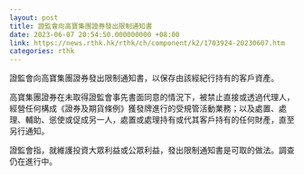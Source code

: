 ```yaml
---
layout: post
title: 證監會向高寶集團證券發出限制通知書
date: 2023-06-07 20:54:50.000000000 +08:00
link: https://news.rthk.hk/rthk/ch/component/k2/1703924-20230607.htm
categories: rthk
---
```


證監會向高寶集團證券發出限制通知書，以保存由該經紀行持有的客戶資產。

高寶集團證券在未取得證監會事先書面同意的情況下，被禁止直接或透過代理人，經營任何構成《證券及期貨條例》獲發牌進行的受規管活動業務；以及處置、處理、輔助、慫使或促成另一人，處置或處理持有或代其客戶持有的任何財產，直至另行通知。

證監會指，就維護投資大眾利益或公眾利益，發出限制通知書是可取的做法。調查仍在進行中。
